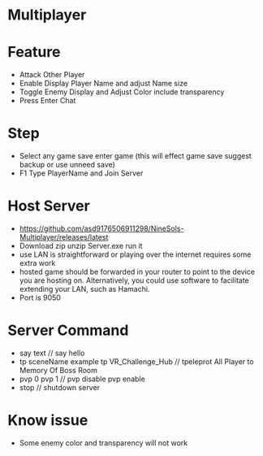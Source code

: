 # Multiplayer

# Feature
- Attack Other Player
- Enable Display Player Name and adjust Name size
- Toggle Enemy Display and Adjust Color include transparency
- Press Enter Chat

# Step
- Select any game save enter game (this will effect game save suggest backup or use unneed save)
- F1 Type PlayerName and Join Server

# Host Server
- https://github.com/asd9176506911298/NineSols-Multiplayer/releases/latest
- Download zip unzip Server.exe run it
- use LAN is straightforward or playing over the internet requires some extra work
- hosted game should be forwarded in your router to point to the device you are hosting on. Alternatively, you could use software to facilitate extending your LAN, such as Hamachi.
- Port is 9050

# Server Command
- say text // say hello
- tp sceneName example     tp VR_Challenge_Hub // tpeleprot All Player to Memory Of Boss Room
- pvp 0 pvp 1 // pvp disable pvp enable
- stop // shutdown server

# Know issue
- Some enemy color and transparency will not work